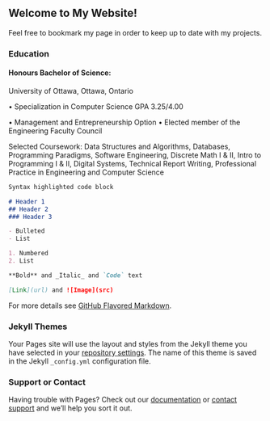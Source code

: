 ## Welcome to My Website!

Feel free to bookmark my page in order to keep up to date with my projects. 

### Education

#### Honours Bachelor of Science:	      			                       	           
University of Ottawa, Ottawa, Ontario

•	Specialization in Computer Science		GPA 3.25/4.00

•	Management and Entrepreneurship Option
•	Elected member of the Engineering Faculty Council

Selected Coursework: Data Structures and Algorithms, Databases, Programming Paradigms, Software Engineering, Discrete Math I & II, Intro to Programming I & II, Digital Systems, Technical Report Writing, Professional Practice in Engineering and Computer Science 

```markdown
Syntax highlighted code block

# Header 1
## Header 2
### Header 3

- Bulleted
- List

1. Numbered
2. List

**Bold** and _Italic_ and `Code` text

[Link](url) and ![Image](src)
```

For more details see [GitHub Flavored Markdown](https://guides.github.com/features/mastering-markdown/).

### Jekyll Themes

Your Pages site will use the layout and styles from the Jekyll theme you have selected in your [repository settings](https://github.com/flsing/flsing.github.io/settings). The name of this theme is saved in the Jekyll `_config.yml` configuration file.

### Support or Contact

Having trouble with Pages? Check out our [documentation](https://help.github.com/categories/github-pages-basics/) or [contact support](https://github.com/contact) and we’ll help you sort it out.
